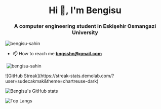 <h1 align="center">Hi 👋, I'm Bengisu</h3>
<h3 align="center">A computer engineering student in Eskişehir Osmangazi University</h4>

<p align="left"> <img src="https://komarev.com/ghpvc/?username=bengisu-sahin&label=Profile%20views&color=0e75b6&style=flat" alt="bengisu-sahin" /> </p>

- 📫 How to reach me **bngsshn@gmail.com**

<p>&nbsp;<img align="center" src="https://github-readme-stats.vercel.app/api?username=bengisu-sahin&show_icons=true&locale=en" alt="bengisu-sahin" /></p>
![GitHub Streak](https://streak-stats.demolab.com/?user=sudecakmak&theme=chartreuse-dark)

![Bengisu's GitHub stats](https://github-readme-stats.vercel.app/api?username=bengisu-sahin&show_icons=true&theme=chartreuse-dark)

![Top Langs](https://github-readme-stats.vercel.app/api/top-langs/?username=bengisu-sahin&layout=compact&theme=chartreuse-dark)
